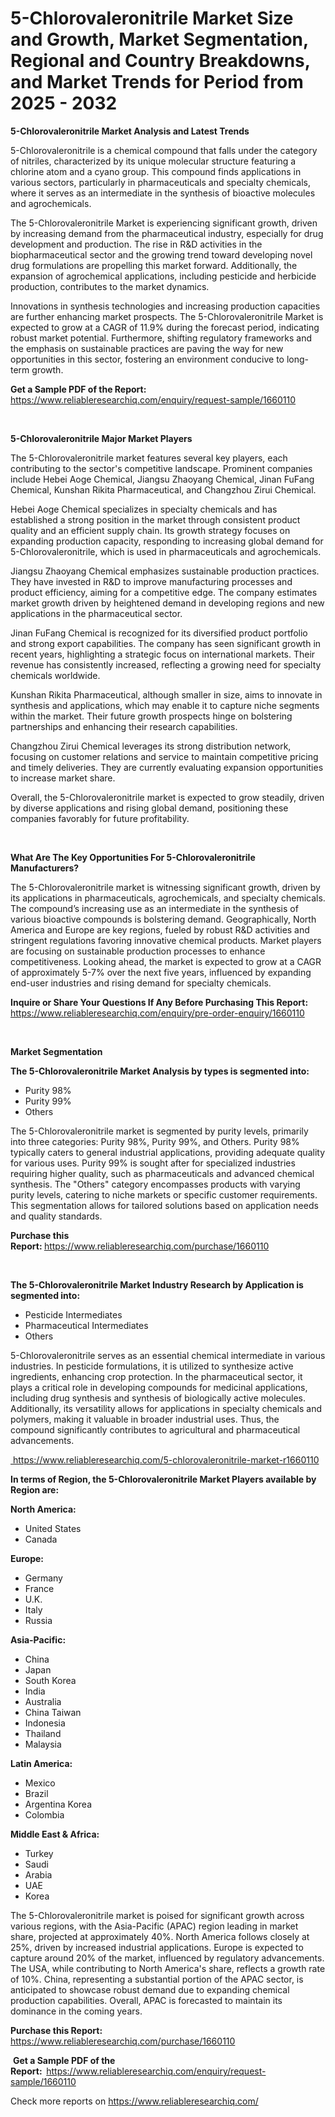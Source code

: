 <p><h1>5-Chlorovaleronitrile Market Size and Growth, Market Segmentation, Regional and Country Breakdowns, and Market Trends for Period from 2025 -  2032</h1></p><p><strong>5-Chlorovaleronitrile Market Analysis and Latest Trends</strong></p>
<p><p>5-Chlorovaleronitrile is a chemical compound that falls under the category of nitriles, characterized by its unique molecular structure featuring a chlorine atom and a cyano group. This compound finds applications in various sectors, particularly in pharmaceuticals and specialty chemicals, where it serves as an intermediate in the synthesis of bioactive molecules and agrochemicals. </p><p>The 5-Chlorovaleronitrile Market is experiencing significant growth, driven by increasing demand from the pharmaceutical industry, especially for drug development and production. The rise in R&D activities in the biopharmaceutical sector and the growing trend toward developing novel drug formulations are propelling this market forward. Additionally, the expansion of agrochemical applications, including pesticide and herbicide production, contributes to the market dynamics.</p><p>Innovations in synthesis technologies and increasing production capacities are further enhancing market prospects. The 5-Chlorovaleronitrile Market is expected to grow at a CAGR of 11.9% during the forecast period, indicating robust market potential. Furthermore, shifting regulatory frameworks and the emphasis on sustainable practices are paving the way for new opportunities in this sector, fostering an environment conducive to long-term growth.</p></p>
<p><strong>Get a Sample PDF of the Report:&nbsp;</strong> <a href="https://www.reliableresearchiq.com/enquiry/request-sample/1660110?utm_campaign=1082&utm_medium=2&utm_source=Github&utm_content=ia&utm_term=17012025&utm_id=5-chlorovaleronitrile">https://www.reliableresearchiq.com/enquiry/request-sample/1660110</a></p>
<p>&nbsp;</p>
<p><strong>5-Chlorovaleronitrile Major Market Players</strong></p>
<p><p>The 5-Chlorovaleronitrile market features several key players, each contributing to the sector's competitive landscape. Prominent companies include Hebei Aoge Chemical, Jiangsu Zhaoyang Chemical, Jinan FuFang Chemical, Kunshan Rikita Pharmaceutical, and Changzhou Zirui Chemical. </p><p>Hebei Aoge Chemical specializes in specialty chemicals and has established a strong position in the market through consistent product quality and an efficient supply chain. Its growth strategy focuses on expanding production capacity, responding to increasing global demand for 5-Chlorovaleronitrile, which is used in pharmaceuticals and agrochemicals.</p><p>Jiangsu Zhaoyang Chemical emphasizes sustainable production practices. They have invested in R&D to improve manufacturing processes and product efficiency, aiming for a competitive edge. The company estimates market growth driven by heightened demand in developing regions and new applications in the pharmaceutical sector.</p><p>Jinan FuFang Chemical is recognized for its diversified product portfolio and strong export capabilities. The company has seen significant growth in recent years, highlighting a strategic focus on international markets. Their revenue has consistently increased, reflecting a growing need for specialty chemicals worldwide.</p><p>Kunshan Rikita Pharmaceutical, although smaller in size, aims to innovate in synthesis and applications, which may enable it to capture niche segments within the market. Their future growth prospects hinge on bolstering partnerships and enhancing their research capabilities.</p><p>Changzhou Zirui Chemical leverages its strong distribution network, focusing on customer relations and service to maintain competitive pricing and timely deliveries. They are currently evaluating expansion opportunities to increase market share.</p><p>Overall, the 5-Chlorovaleronitrile market is expected to grow steadily, driven by diverse applications and rising global demand, positioning these companies favorably for future profitability.</p></p>
<p>&nbsp;</p>
<p><strong>What Are The Key Opportunities For 5-Chlorovaleronitrile Manufacturers?</strong></p>
<p><p>The 5-Chlorovaleronitrile market is witnessing significant growth, driven by its applications in pharmaceuticals, agrochemicals, and specialty chemicals. The compound’s increasing use as an intermediate in the synthesis of various bioactive compounds is bolstering demand. Geographically, North America and Europe are key regions, fueled by robust R&D activities and stringent regulations favoring innovative chemical products. Market players are focusing on sustainable production processes to enhance competitiveness. Looking ahead, the market is expected to grow at a CAGR of approximately 5-7% over the next five years, influenced by expanding end-user industries and rising demand for specialty chemicals.</p></p>
<p><strong>Inquire or Share Your Questions If Any Before Purchasing This Report:</strong> <a href="https://www.reliableresearchiq.com/enquiry/pre-order-enquiry/1660110?utm_campaign=1082&utm_medium=2&utm_source=Github&utm_content=ia&utm_term=17012025&utm_id=5-chlorovaleronitrile">https://www.reliableresearchiq.com/enquiry/pre-order-enquiry/1660110</a></p>
<p>&nbsp;</p>
<p><strong>Market Segmentation</strong></p>
<p><strong>The 5-Chlorovaleronitrile Market Analysis by types is segmented into:</strong></p>
<p><ul><li>Purity 98%</li><li>Purity 99%</li><li>Others</li></ul></p>
<p><p>The 5-Chlorovaleronitrile market is segmented by purity levels, primarily into three categories: Purity 98%, Purity 99%, and Others. Purity 98% typically caters to general industrial applications, providing adequate quality for various uses. Purity 99% is sought after for specialized industries requiring higher quality, such as pharmaceuticals and advanced chemical synthesis. The "Others" category encompasses products with varying purity levels, catering to niche markets or specific customer requirements. This segmentation allows for tailored solutions based on application needs and quality standards.</p></p>
<p><strong>Purchase this Report:&nbsp;</strong><a href="https://www.reliableresearchiq.com/purchase/1660110?utm_campaign=1082&utm_medium=2&utm_source=Github&utm_content=ia&utm_term=17012025&utm_id=5-chlorovaleronitrile">https://www.reliableresearchiq.com/purchase/1660110</a></p>
<p>&nbsp;</p>
<p><strong>The 5-Chlorovaleronitrile Market Industry Research by Application is segmented into:</strong></p>
<p><ul><li>Pesticide Intermediates</li><li>Pharmaceutical Intermediates</li><li>Others</li></ul></p>
<p><p>5-Chlorovaleronitrile serves as an essential chemical intermediate in various industries. In pesticide formulations, it is utilized to synthesize active ingredients, enhancing crop protection. In the pharmaceutical sector, it plays a critical role in developing compounds for medicinal applications, including drug synthesis and synthesis of biologically active molecules. Additionally, its versatility allows for applications in specialty chemicals and polymers, making it valuable in broader industrial uses. Thus, the compound significantly contributes to agricultural and pharmaceutical advancements.</p></p>
<p><a href="https://www.reliableresearchiq.com/5-chlorovaleronitrile-market-r1660110?utm_campaign=1082&utm_medium=2&utm_source=Github&utm_content=ia&utm_term=17012025&utm_id=5-chlorovaleronitrile">&nbsp;https://www.reliableresearchiq.com/5-chlorovaleronitrile-market-r1660110</a></p>
<p><strong>In terms of Region, the 5-Chlorovaleronitrile Market Players available by Region are:</strong></p>
<p>
    <p> <strong> North America: </strong>
        <ul>
            <li>United States</li>
            <li>Canada</li>
        </ul>
        </p> 
    <p> <strong> Europe: </strong>
        <ul>
            <li>Germany</li>
            <li>France</li>
            <li>U.K.</li>
            <li>Italy</li>
            <li>Russia</li>
        </ul>
        </p> 
    <p> <strong> Asia-Pacific: </strong>
        <ul>
            <li>China</li>
            <li>Japan</li>
            <li>South Korea</li>
            <li>India</li>
            <li>Australia</li>
            <li>China Taiwan</li>
            <li>Indonesia</li>
            <li>Thailand</li>
            <li>Malaysia</li>
        </ul>
        </p> 
    <p> <strong> Latin America: </strong>
        <ul>
            <li>Mexico</li>
            <li>Brazil</li>
            <li>Argentina Korea</li>
            <li>Colombia</li>
        </ul>
        </p> 
    <p> <strong> Middle East & Africa: </strong>
        <ul>
            <li>Turkey</li>
            <li>Saudi</li>
            <li>Arabia</li>
            <li>UAE</li>
            <li>Korea</li>
        </ul>
    </p>
    </p>
<p><p>The 5-Chlorovaleronitrile market is poised for significant growth across various regions, with the Asia-Pacific (APAC) region leading in market share, projected at approximately 40%. North America follows closely at 25%, driven by increased industrial applications. Europe is expected to capture around 20% of the market, influenced by regulatory advancements. The USA, while contributing to North America's share, reflects a growth rate of 10%. China, representing a substantial portion of the APAC sector, is anticipated to showcase robust demand due to expanding chemical production capabilities. Overall, APAC is forecasted to maintain its dominance in the coming years.</p></p>
<p><strong>Purchase this Report: </strong><a href="https://www.reliableresearchiq.com/purchase/1660110?utm_campaign=1082&utm_medium=2&utm_source=Github&utm_content=ia&utm_term=17012025&utm_id=5-chlorovaleronitrile">https://www.reliableresearchiq.com/purchase/1660110</a></p>
<p>&nbsp;<strong>Get a Sample PDF of the Report:&nbsp;&nbsp;</strong><a href="https://www.reliableresearchiq.com/enquiry/request-sample/1660110?utm_campaign=1082&utm_medium=2&utm_source=Github&utm_content=ia&utm_term=17012025&utm_id=5-chlorovaleronitrile">https://www.reliableresearchiq.com/enquiry/request-sample/1660110</a></p>
<p><strong></strong></p>
<p>Check more reports on <a href="https://www.reliableresearchiq.com/?utm_campaign=1082&utm_medium=2&utm_source=Github&utm_content=ia&utm_term=17012025&utm_id=5-chlorovaleronitrile">https://www.reliableresearchiq.com/</a></p>